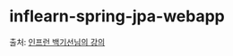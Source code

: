 # inflearn-spring-jpa-webapp

출처: [인프런 백기선님의 강의](https://www.inflearn.com/course/%EC%8A%A4%ED%94%84%EB%A7%81-JPA-%EC%9B%B9%EC%95%B1) 
